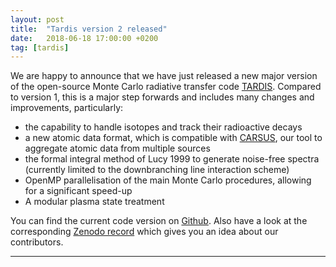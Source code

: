 ```yaml
---
layout: post
title:  "Tardis version 2 released"
date:   2018-06-18 17:00:00 +0200
tag: [tardis]
---
```


We are happy to announce that we have just released a new major version of the
open-source Monte Carlo radiative transfer code [TARDIS][tardis_github].
Compared to version 1, this is a major step forwards and includes
many changes and improvements, particularly:

- the capability to handle isotopes and track their radioactive decays
- a new atomic data format, which is compatible with [CARSUS][carsus_github],
  our tool to aggregate atomic data from multiple sources
- the formal integral method of Lucy 1999 to generate noise-free spectra
  (currently limited to the downbranching line interaction scheme)
- OpenMP parallelisation of the main Monte Carlo procedures, allowing for a
  significant speed-up
- A modular plasma state treatment

You can find the current code version on [Github][tardis_github]. Also have a
look at the corresponding
[Zenodo record][tardis_zenodo] which gives you an idea
about our contributors.

- - - 

[carsus_github]: https://github.com/tardis-sn/carsus
[tardis_github]: https://github.com/tardis-sn/tardis
[tardis_zenodo]: https://doi.org/10.5281/zenodo.592480
